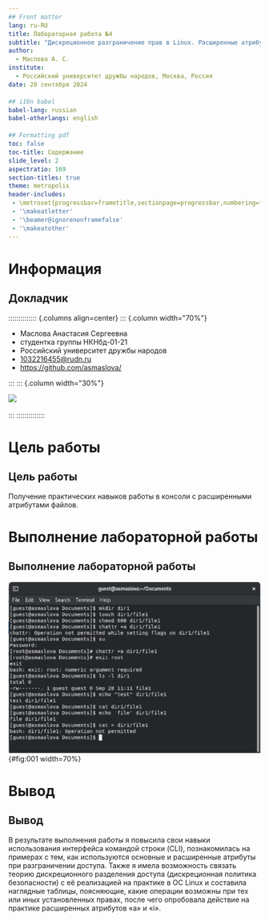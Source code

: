 ```yaml
---
## Front matter
lang: ru-RU
title: Лабораторная работа №4
subtitle: "Дискреционное разграничение прав в Linux. Расширенные атрибуты"
author:
  - Маслова А. С.
institute:
  - Российский университет дружбы народов, Москва, Россия
date: 28 сентября 2024

## i18n babel
babel-lang: russian
babel-otherlangs: english

## Formatting pdf
toc: false
toc-title: Содержание
slide_level: 2
aspectratio: 169
section-titles: true
theme: metropolis
header-includes:
 - \metroset{progressbar=frametitle,sectionpage=progressbar,numbering=fraction}
 - '\makeatletter'
 - '\beamer@ignorenonframefalse'
 - '\makeatother'
---
```


# Информация

## Докладчик

:::::::::::::: {.columns align=center}
::: {.column width="70%"}

  * Маслова Анастасия Сергеевна
  * студентка группы НКНбд-01-21
  * Российский университет дружбы народов
  * [1032216455@rudn.ru](mailto:1032216455@rudn.ru)
  * <https://github.com/asmaslova/>

:::
::: {.column width="30%"}

![](./image/me.JPG)

:::
::::::::::::::

# Цель работы

## Цель работы

Получение практических навыков работы в консоли с расширенными атрибутами файлов.

# Выполнение лабораторной работы

## Выполнение лабораторной работы

![Выполнение пунктов 1-6](image/1.png){#fig:001 width=70%}

# Вывод

## Вывод

В результате выполнения работы я повысила свои навыки использования интерфейса командой строки (CLI), познакомилась на примерах с тем, как используются основные и расширенные атрибуты при разграничении доступа. Также я имела возможность связать теорию дискреционного разделения доступа (дискреционная политика безопасности) с её реализацией на практике в ОС Linux и составила наглядные таблицы, поясняющие, какие операции возможны при тех или иных установленных правах, после чего опробовала действие на практике расширенных атрибутов «а» и «i».
